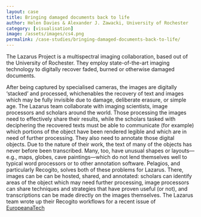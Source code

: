 ```yaml
---
layout: case
title: Bringing damaged documents back to life
author: Helen Davies & Alexander J. Zawacki, University of Rochester
category: [visualisation]
image: /assets/images/cs4.png
permalink: /case-studies/bringing-damaged-documents-back-to-life/
---
```


The Lazarus Project is a multispectral imaging collaboration, based out of the University of Rochester.
They employ state-of-the-art imaging technology to digitally recover faded, burned or otherwise damaged documents.

After being captured by specialised cameras, the images are digitally ‘stacked’ and processed, whichenables the recovery of text and images which may be fully invisible due to damage, deliberate erasure, or simple age.
The Lazarus team collaborate with imaging scientists, image processors and scholars around the world. Those processing the images need to effectively share their results, while the scholars tasked with deciphering the recovered texts must be able to communicate (for example) which portions of the object have been rendered legible and which are in need of further processing. They also need to annotate those digital objects.
Due to the nature of their work, the text of many of the objects has never before been transcribed.
Many, too, have unusual shapes or layouts—e.g., maps, globes, cave paintings—which do not lend themselves well to typical word processors
or to other annotation software. Pelagios, and particularly Recogito, solves both of these problems for Lazarus.
There, images can be can be hosted, shared, and annotated: scholars can identify areas of the object which may need further processing,
image processors can share techniques and strategies that have proven useful (or not), and transcriptions can be made directly on
the images themselves. The Lazarus team wrote up their Recogito workflows for a recent issue of <a href="https://pro.europeana.eu/page/issue-12-pelagios#collaboration-and-annotation-pelagios-recogito-and-multispectral-imaging-of-cultural-heritage-objects">EuropeanaTech</a>
